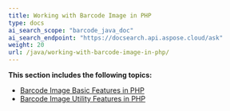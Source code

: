 ```yaml
---
title: Working with Barcode Image in PHP
type: docs
ai_search_scope: "barcode_java_doc"
ai_search_endpoint: "https://docsearch.api.aspose.cloud/ask"
weight: 20
url: /java/working-with-barcode-image-in-php/
---
```


**This section includes the following topics:**

- [Barcode Image Basic Features in PHP](/barcode/java/barcode-image-basic-features-in-php/)
- [Barcode Image Utility Features in PHP](/barcode/java/barcode-image-utility-features-in-php/)
